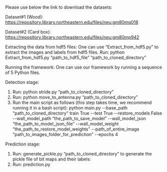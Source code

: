 Please use below the link to download the datasets: 

Dataset#1 (Wood): https://repository.library.northeastern.edu/files/neu:gm80mq018

Dataset#2 (Card box): https://repository.library.northeastern.edu/files/neu:gm80mp942

Extracting the data from hdf5 files:
One can use “Extract_from_hdf5.py” to extract the images and labels from hdf5 files.
Run: python Extract_from_hdf5.py “path_to_hdf5_file”  “path_to_cloned_directory”


Running the framework: One can use our framework by running a sequence of 5 Python files.

Detection stage:
1. Run: python stride.py “path_to_cloned_directory”
2. Run: python move_to_antenna.py “path_to_cloned_directory”
3. Run the main script as follows (this step takes time, we recommend running it in a bash script): python main.py --base_path “path_to_cloned_directory“ train True --test True  --restore_models False --wall_model_path “the_path_to_save_model” --wall_model_json “the_path_to_model_json_file” --wall_model_weight “the_path_to_restore_model_weights” --path_of_entire_image “path_to_images_folder_for_prediction” --epochs 4

Prediction stage:
1. Run: generate_pickle.py  “path_to_cloned_directory” to generate the pickle file of bit maps and their labels:
2. Run: prediction.py
